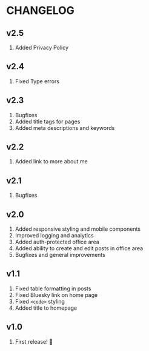 # CHANGELOG

## v2.5

1. Added Privacy Policy

## v2.4

1. Fixed Type errors

## v2.3

1. Bugfixes
1. Added title tags for pages
1. Added meta descriptions and keywords

## v2.2

1. Added link to more about me

## v2.1

1. Bugfixes

## v2.0

1. Added responsive styling and mobile components
1. Improved logging and analytics
1. Added auth-protected office area
1. Added ability to create and edit posts in office area
1. Bugfixes and general improvements

## v1.1

1. Fixed table formatting in posts
1. Fixed Bluesky link on home page
1. Fixed `<code>` styling
1. Added title to homepage

## v1.0

1. First release! :tada:
